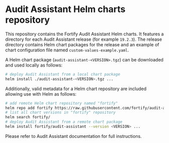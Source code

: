Audit Assistant Helm charts repository
======================================

This repository contains the Fortify Audit Assistant Helm charts. It features a directory for each
Audit Assistant release (for example `19.2.3`). The release directory contains Helm chart packages
for the release and an example of chart configuration file named `custom-values-example.yaml`.

A Helm chart package (`audit-assistant-<VERSION>.tgz`) can be downloaded and used locally as follows:

```sh
# deploy Audit Assistant from a local chart package
helm install ./audit-assistant-<VERSION>.tgz ...
```

Additionally, valid metadata for a Helm chart repository are included allowing use with Helm as follows:

```sh
# add remote Helm chart repository named "fortify"
helm repo add fortify https://raw.githubusercontent.com/fortify/audit-assistant-helm-charts/repo/
# list all chart versions in "fortify" repository
helm search fortify/
# deploy Audit Assistant from a remote chart package
helm install fortify/audit-assistant --version <VERSION> ...
```

Please refer to Audit Assistant documentation for full instructions.
